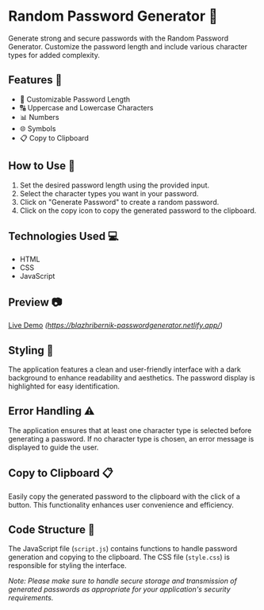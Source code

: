 <!-- Random Password Generator Readme -->

# Random Password Generator 🔐

Generate strong and secure passwords with the Random Password Generator. Customize the password length and include various character types for added complexity.

## Features 🚀

- 🔢 Customizable Password Length
- 🔠 Uppercase and Lowercase Characters
- 📊 Numbers
- 🌐 Symbols
- 📋 Copy to Clipboard

## How to Use 🤔

1. Set the desired password length using the provided input.
2. Select the character types you want in your password.
3. Click on "Generate Password" to create a random password.
4. Click on the copy icon to copy the generated password to the clipboard.

## Technologies Used 💻

- HTML
- CSS
- JavaScript

## Preview 📷

[Live Demo](#) *(https://blazhribernik-passwordgenerator.netlify.app/)*

## Styling 🎨

The application features a clean and user-friendly interface with a dark background to enhance readability and aesthetics. The password display is highlighted for easy identification.

## Error Handling ⚠️

The application ensures that at least one character type is selected before generating a password. If no character type is chosen, an error message is displayed to guide the user.

## Copy to Clipboard 📋

Easily copy the generated password to the clipboard with the click of a button. This functionality enhances user convenience and efficiency.

## Code Structure 🧱

The JavaScript file (`script.js`) contains functions to handle password generation and copying to the clipboard. The CSS file (`style.css`) is responsible for styling the interface.


*Note: Please make sure to handle secure storage and transmission of generated passwords as appropriate for your application's security requirements.*
